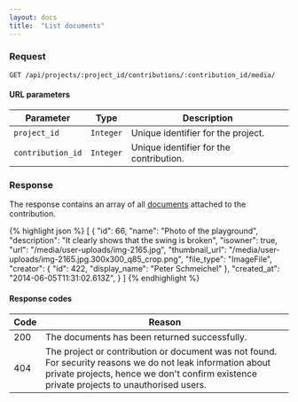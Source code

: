 ```yaml
---
layout: docs
title:  "List documents"
---
```


### Request

``````
GET /api/projects/:project_id/contributions/:contribution_id/media/
``````

#### URL parameters

Parameter         | Type        | Description
------------------|-------------|--------------------------------------
`project_id`      | `Integer`   | Unique identifier for the project.
`contribution_id` | `Integer`   | Unique identifier for the contribution.

### Response

The response contains an array of all [documents](document-response.html) attached to the contribution.

{% highlight json %}
[
    {
        "id": 66,
        "name": "Photo of the playground",
        "description": "It clearly shows that the swing is broken",
        "isowner": true,
        "url": "/media/user-uploads/img-2165.jpg",
        "thumbnail_url": "/media/user-uploads/img-2165.jpg.300x300_q85_crop.png",
        "file_type": "ImageFile",
        "creator": {
            "id": 422,
            "display_name": "Peter Schmeichel"
        },
        "created_at": "2014-06-05T11:31:02.613Z",
    }
]
{% endhighlight %}

#### Response codes

Code  |  Reason
------|-----------------------------------------
 200  | The documents has been returned successfully.
 404  | The project or contribution or document was not found. For security reasons we do not leak information about private projects, hence we don't confirm existence private projects to unauthorised users.
